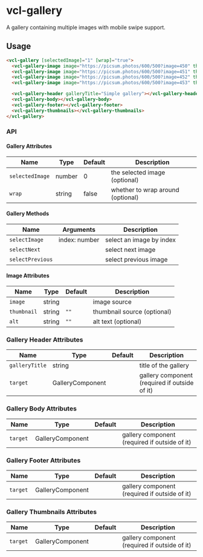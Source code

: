 # vcl-gallery

A gallery containing multiple images with mobile swipe support.

## Usage

```html
<vcl-gallery [selectedImage]="1" [wrap]="true">
  <vcl-gallery-image image="https://picsum.photos/600/500?image=450" thumbnail="https://picsum.photos/200/200?image=450" alt="Image 1"></vcl-gallery-image>
  <vcl-gallery-image image="https://picsum.photos/600/500?image=451" thumbnail="https://picsum.photos/200/200?image=451" alt="Image 2"></vcl-gallery-image>
  <vcl-gallery-image image="https://picsum.photos/600/500?image=452" thumbnail="https://picsum.photos/200/200?image=452" alt="Image 3"></vcl-gallery-image>
  <vcl-gallery-image image="https://picsum.photos/600/500?image=453" thumbnail="https://picsum.photos/200/200?image=453" alt="Image 4"></vcl-gallery-image>

  <vcl-gallery-header galleryTitle="Simple gallery"></vcl-gallery-header>
  <vcl-gallery-body></vcl-gallery-body>
  <vcl-gallery-footer></vcl-gallery-footer>
  <vcl-gallery-thumbnails></vcl-gallery-thumbnails>
</vcl-gallery>
```

### API

#### Gallery Attributes

Name            | Type    | Default  | Description
--------------- | ------- | -------- | ----------------------------------
`selectedImage` | number  | 0        | the selected image (optional)
`wrap`          | string  | false    | whether to wrap around (optional)

#### Gallery Methods

Name             | Arguments     | Description
---------------- | ------------- | -------------------------
`selectImage`    | index: number | select an image by index
`selectNext`     |               | select next image
`selectPrevious` |               | select previous image

#### Image Attributes

Name        | Type    | Default  | Description
----------- | ------- | -------- | ----------------------------
`image`     | string  |          | image source
`thumbnail` | string  | `""`     | thumbnail source (optional)
`alt`       | string  | `""`     | alt text (optional)

### Gallery Header Attributes

Name            | Type              | Default  | Description
--------------- | ----------------- | -------- | ---------------------
`galleryTitle`  | string            |          | title of the gallery
`target `       | GalleryComponent  |          | gallery component (required if outside of it)

### Gallery Body Attributes

Name            | Type              | Default  | Description
--------------- | ----------------- | -------- | ---------------------
`target `       | GalleryComponent  |          | gallery component (required if outside of it)

### Gallery Footer Attributes

Name            | Type              | Default  | Description
--------------- | ----------------- | -------- | ---------------------
`target `       | GalleryComponent  |          | gallery component (required if outside of it)

### Gallery Thumbnails Attributes

Name            | Type              | Default  | Description
--------------- | ----------------- | -------- | ---------------------
`target `       | GalleryComponent  |          | gallery component (required if outside of it)
